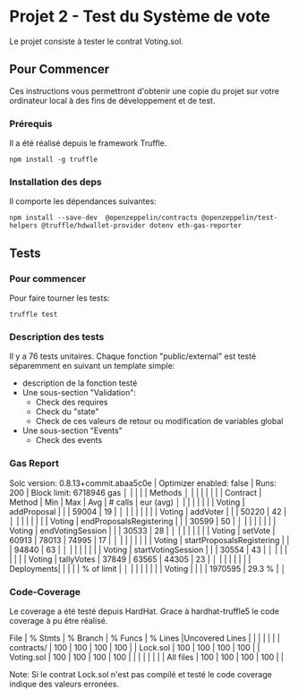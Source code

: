 # Projet 2 - Test du Système de vote

Le projet consiste à tester le contrat Voting.sol.

## Pour Commencer

Ces instructions vous permettront d'obtenir une copie du projet sur votre ordinateur local à des fins de développement et de test.

### Prérequis

Il a été réalisé depuis le framework Truffle.
```
npm install -g truffle
```

### Installation des deps

Il comporte les dépendances suivantes:
```
npm install --save-dev  @openzeppelin/contracts @openzeppelin/test-helpers @truffle/hdwallet-provider dotenv eth-gas-reporter
```

## Tests

### Pour commencer

Pour faire tourner les tests:
```
truffle test
```

### Description des tests

Il y a 76 tests unitaires.
Chaque fonction "public/external" est testé séparemment en suivant un template simple:
* description de la fonction testé
* Une sous-section "Validation":
  * Check des requires
  * Check du "state"
  * Check de ces valeurs de retour ou modification de variables global
* Une sous-section "Events"
  * Check des events

### Gas Report


  Solc version: 0.8.13+commit.abaa5c0e     |  Optimizer enabled: false  |  Runs: 200  |  Block limit: 6718946 gas  │
                                           |                            |             |                            | 
  Methods                                                                                                          │
             |                             |              |             |             |              |             |
  Contract   |  Method                     |  Min         |  Max        |  Avg        |  # calls     |  eur (avg)  │
             |                             |              |             |             |              |             | 
  Voting     |   addProposal               |              |             |       59004 |           19 |             │
             |                             |              |             |             |              |             | 
  Voting     |   addVoter                  |              |             |       50220 |           42 |             │
             |                             |              |             |             |              |             | 
  Voting     |  endProposalsRegistering    |              |             |       30599 |           50 |             │
             |                             |              |             |             |              |             | 
  Voting     |  endVotingSession           |              |             |       30533 |           28 |             │
             |                             |              |             |             |              |             | 
  Voting     |  setVote                    |        60913 |       78013 |       74995 |           17 |             │
             |                             |              |             |             |              |             | 
  Voting     |  startProposalsRegistering  |              |             |       94840 |           63 |             │
             |                             |              |             |             |              |             | 
  Voting     |  startVotingSession         |              |             |       30554 |           43 |             │
             |                             |              |             |             |              |             | 
  Voting     |  tallyVotes                 |        37849 |       63565 |       44305 |           23 |             │
             |                             |              |             |             |              |             | 
  Deployments|                             |              |             |             |   % of limit |             │
             |                             |              |             |             |              |             | 
  Voting     |                             |              |             |     1970595 |       29.3 % |             │


### Code-Coverage

Le coverage a été testé depuis HardHat.
Grace à hardhat-truffle5 le code coverage à pu être réalisé.


File         |  % Stmts | % Branch |  % Funcs |  % Lines |Uncovered Lines |
             |          |          |          |          |                |
 contracts/  |      100 |      100 |      100 |      100 |                |
  Lock.sol   |      100 |      100 |      100 |      100 |                |
  Voting.sol |      100 |      100 |      100 |      100 |                |
             |          |          |          |          |                |
All files    |      100 |      100 |      100 |      100 |                |


Note: Si le contrat Lock.sol n'est pas compilé et testé le code coverage indique des valeurs erronées.






